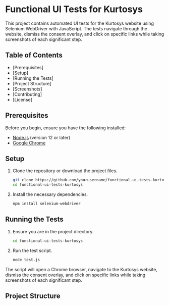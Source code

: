# Functional UI Tests for Kurtosys

This project contains automated UI tests for the Kurtosys website using Selenium WebDriver with JavaScript. The tests navigate through the website, dismiss the consent overlay, and click on specific links while taking screenshots of each significant step.

## Table of Contents

- [Prerequisites]
- [Setup]
- [Running the Tests]
- [Project Structure]
- [Screenshots]
- [Contributing]
- [License]

## Prerequisites

Before you begin, ensure you have the following installed:

- [Node.js](https://nodejs.org/en/download/) (version 12 or later)
- [Google Chrome](https://www.google.com/chrome/)

## Setup

1. Clone the repository or download the project files.

    ```sh
    git clone https://github.com/yourusername/functional-ui-tests-kurtosys.git
    cd functional-ui-tests-kurtosys
    ```

2. Install the necessary dependencies.

    ```sh
    npm install selenium-webdriver
    ```

## Running the Tests

1. Ensure you are in the project directory.

    ```sh
    cd functional-ui-tests-kurtosys
    ```

2. Run the test script.

    ```sh
    node test.js
    ```

The script will open a Chrome browser, navigate to the Kurtosys website, dismiss the consent overlay, and click on specific links while taking screenshots of each significant step.

## Project Structure
